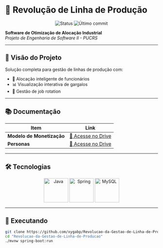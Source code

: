 # 🔄 Revolução de Linha de Produção

<p align="center">
  <img src="https://img.shields.io/badge/STATUS-EM%20DESENVOLVIMENTO-yellowgreen" alt="Status">
  <img src="https://img.shields.io/github/last-commit/xygabp/Revolucao-da-Gestao-de-Linha-de-Producao?color=blue" alt="Último commit">
</p>

**Software de Otimização de Alocação Industrial**  
*Projeto de Engenharia de Software II - PUCRS*  

---

## 📌 Visão do Projeto
Solução completa para gestão de linhas de produção com:
- 🎯 Alocação inteligente de funcionários  
- 📊 Visualização interativa de gargalos  
- 🔄 Gestão de job rotation  

---

## 📚 Documentação
| Item | Link |
|------|------|
| **Modelo de Monetização** | [📂 Acesse no Drive](https://docs.google.com/document/d/1XBHqTbrBoD-VlA464C1OhgyH3wV5qKvn/edit?usp=drive_link) |
| **Personas** | [📂 Acesse no Drive](https://docs.google.com/document/d/1YHtOTNKCfL13RduCq9Js9xZ82KgPFtei/edit?usp=drive_link) |

---

## 🛠️ Tecnologias
<div align="center">
  <img src="https://cdn.jsdelivr.net/gh/devicons/devicon/icons/java/java-original-wordmark.svg" width="80" title="Java"/>
  <img src="https://cdn.jsdelivr.net/gh/devicons/devicon/icons/spring/spring-original-wordmark.svg" width="80" title="Spring"/>
  <img src="https://cdn.jsdelivr.net/gh/devicons/devicon/icons/mysql/mysql-original-wordmark.svg" width="80" title="MySQL"/>
</div>

---

## 🚀 Executando
```bash
git clone https://github.com/xygabp/Revolucao-da-Gestao-de-Linha-de-Producao.git
cd "Revolucao-da-Gestao-de-Linha-de-Producao"
./mvnw spring-boot:run
